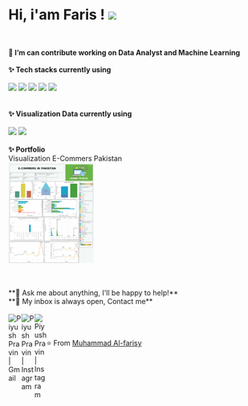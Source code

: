 
<h1> Hi, i'am Faris ! <img src="https://github.com/piyushP7pravin/piyushP7pravin/blob/master/Hi.gif" width="29px"> </h1>
<br>
<!--
**piyushP7pravin/piyushP7pravin** is a ✨ _special_ ✨ repository because its `README.md` (this file) appears on your GitHub profile.

Here are some ideas to get you started:
-->
<!-- **🔭 I’m can contribute working on my <a href="https://www.piyushp7pravin.tech/"><b>Portfolio Website</b> </a> and Twitter Sentiment Analysis Project**<br> -->
**🌱 I’m can contribute working on Data Analyst and Machine Learning**
<br>
<br>
**✨ Tech stacks currently using** <br>
<br>
<code><a href="https://code.visualstudio.com/" target="_blank"><img height="50" src="https://www.vectorlogo.zone/logos/visualstudio_code/visualstudio_code-ar21.svg"></a></code>
<code><a href="https://jupyter.org/" target="_blank"><img height="50" src="https://www.vectorlogo.zone/logos/jupyter/jupyter-ar21.svg"></a></code>
<code><a href="https://www.mysql.com/" target="_blank"><img height="50" src="https://www.vectorlogo.zone/logos/mysql/mysql-ar21.svg"></a></code>
<code><a href="https://www.microsoft.com/en-us/sql-server/sql-server-downloads" target="_blank"><img height="50" src="https://cdn.worldvectorlogo.com/logos/microsoft-sql-server-1.svg"></a></code>
<code><a href="https://www.python.org/" target="_blank"><img height="50" src="https://www.vectorlogo.zone/logos/python/python-ar21.svg"></a></code>
<br>
<br>
<br>
**✨ Visualization Data currently using** <br>
<br>
<code><a href="https://powerbi.microsoft.com/en-us/" target="_blank"><img height="50" src="https://www.vectorlogo.zone/logos/microsoft_powerbi/microsoft_powerbi-ar21.svg"></a></code>
<code><a href="https://public.tableau.com/app/profile/muhammad.al.farisy6147" target="_blank"><img height="50" src="https://cdn.worldvectorlogo.com/logos/tableau-logo.svg"></a></code>
<br>
<br>
**✨ Portfolio** <br>
Visualization E-Commers Pakistan <br>
<code><a href="https://public.tableau.com/app/profile/muhammad.al.farisy6147/viz/ProjectE-CommersPakistanDashboard/Dashboard1" target="_blank"><img height="200" src="https://github.com/mhdalfarisy/mhdalfarisy/blob/main/Dashboard%20Tableau.png"></a></code>

<br>
<br>
**💬 Ask me about anything, I'll be happy to help!** <br>
**💬 My inbox is always open, Contact me**
<br>
<br> 
  </a>
  <a href="mailto:m.alfarisy797@gmail.com">
    <img align="left" alt="Piyush Pravin | Gmail" width="26px" src="https://cdn.worldvectorlogo.com/logos/official-gmail-icon-2020-.svg" />
  </a>
  <a href="https://www.linkedin.com/in/m-alfarisy97/">
    <img align="left" alt="Piyush Pravin | Instagram" width="26px" src="https://cdn.worldvectorlogo.com/logos/linkedin-icon-2.svg" />
  </a>
  <a href="https://www.instagram.com/inifaris_____/">
    <img align="left" alt="Piyush Pravin | Instagram" width="24px" src="https://cdn.worldvectorlogo.com/logos/instagram-5.svg" />
  </a>
<br>
<br>

⭐️ From [Muhammad Al-farisy](https://github.com/mhdalfarisy)


